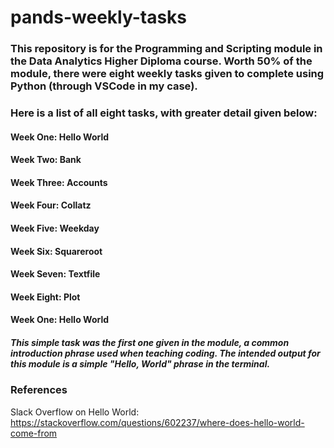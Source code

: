 # pands-weekly-tasks
### This repository is for the Programming and Scripting module in the Data Analytics Higher Diploma course. Worth 50% of the module, there were eight weekly tasks given to complete using Python (through VSCode in my case). 

### Here is a list of all eight tasks, with greater detail given below:
#### Week One: Hello World
#### Week Two: Bank 
#### Week Three: Accounts
#### Week Four: Collatz
#### Week Five: Weekday
#### Week Six: Squareroot
#### Week Seven: Textfile
#### Week Eight: Plot

#### Week One: Hello World
##### This simple task was the first one given in the module, a common introduction phrase used when teaching coding. The intended output for this module is a simple "Hello, World" phrase in the terminal.



### References
Slack Overflow on Hello World: https://stackoverflow.com/questions/602237/where-does-hello-world-come-from
